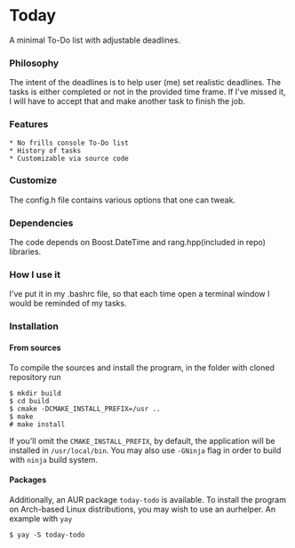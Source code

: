 # Today

A minimal To-Do list with adjustable deadlines.

### Philosophy

The intent of the deadlines is to help user (me) set realistic deadlines. The tasks is either completed or not in the provided time frame. If I've missed it, I will have to accept that and make another task to finish the job.

### Features
	* No frills console To-Do list
	* History of tasks
	* Customizable via source code

### Customize

The config.h file contains various options that one can tweak.

### Dependencies

The code depends on Boost.DateTime and rang.hpp(included in repo) libraries.

### How I use it

I've put it in my .bashrc file, so that each time open a terminal window I would be reminded of my tasks.

### Installation

#### From sources

To compile the sources and install the program, in the folder with cloned repository run
```
$ mkdir build
$ cd build
$ cmake -DCMAKE_INSTALL_PREFIX=/usr ..
$ make
# make install
```
If you'll omit the `CMAKE_INSTALL_PREFIX`, by default, the application will be installed in `/usr/local/bin`. You may also use `-GNinja` flag in order to build with `ninja` build system.

#### Packages

Additionally, an AUR package `today-todo` is available. To install the program on Arch-based Linux distributions, you may wish to use an aurhelper. An example with `yay`
```
$ yay -S today-todo
```
